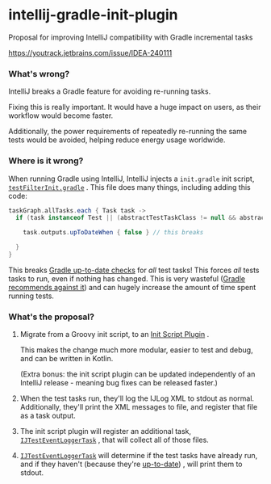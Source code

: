 # intellij-gradle-init-plugin

Proposal for improving IntelliJ compatibility with Gradle incremental tasks

https://youtrack.jetbrains.com/issue/IDEA-240111

### What's wrong?

IntelliJ breaks a Gradle feature for avoiding re-running tasks.

Fixing this is really important. It would have a huge impact on users, as their workflow would
become faster.

Additionally, the power requirements of repeatedly re-running the same tests would be avoided,
helping reduce energy usage worldwide.

### Where is it wrong?

When running Gradle using IntelliJ, IntelliJ injects a `init.gradle` init
script, [`testFilterInit.gradle`](https://github.com/JetBrains/intellij-community/blob/bfcb5f072de24ff83060b1b11ce5f9064e58fc6d/plugins/gradle/tooling-extension-impl/src/org/jetbrains/plugins/gradle/tooling/internal/init/testFilterInit.gradle#L16)
. This file does many things, including adding this code:

```groovy
taskGraph.allTasks.each { Task task ->
  if (task instanceof Test || (abstractTestTaskClass != null && abstractTestTaskClass.isAssignableFrom(task.class))) {

    task.outputs.upToDateWhen { false } // this breaks 

  }
}
```

This breaks
[Gradle up-to-date checks](https://docs.gradle.org/current/userguide/more_about_tasks.html#sec:up_to_date_checks)
for *all* test tasks! This forces *all* tests tasks to run, even if
nothing has changed. This is very wasteful
([Gradle recommends against it](https://blog.gradle.org/stop-rerunning-tests))
and can hugely increase the amount of time spent running tests.

### What's the proposal?

1. Migrate from a Groovy init script, to
   an [Init Script Plugin](https://docs.gradle.org/current/userguide/init_scripts.html#sec:init_script_plugins)
   .

   This makes the change much more modular, easier to test and debug, and can be written in Kotlin.

   (Extra bonus: the init script plugin can be updated independently of an IntelliJ release -
   meaning bug fixes can be released faster.)

2. When the test tasks run, they'll log the IJLog XML to stdout as normal. Additionally, they'll
   print the XML messages to file, and register that file as a task output.

3. The init script plugin will register an additional
   task, [`IJTestEventLoggerTask`](https://github.com/aSemy/intellij-gradle-init-plugin/blob/main/src/main/kotlin/dev/adamko/intellij/gradle_init/IJTestEventLoggerTask.kt)
   , that will
   collect all of those files.

4. [`IJTestEventLoggerTask`](https://github.com/aSemy/intellij-gradle-init-plugin/blob/main/src/main/kotlin/dev/adamko/intellij/gradle_init/IJTestEventLoggerTask.kt)
   will determine if the test tasks have already run, and if they
   haven't (because
   they're [up-to-date](https://docs.gradle.org/current/userguide/more_about_tasks.html#sec:task_outcomes))
   ,
   will print them to stdout.
